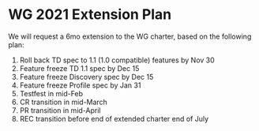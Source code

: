 # WG 2021 Extension Plan
We will request a 6mo extension to the WG charter, based on the following plan: 
1. Roll back TD spec to 1.1 (1.0 compatible) features by Nov 30
2. Feature freeze TD 1.1 spec by Dec 15 
3. Feature freeze Discovery spec by Dec 15 
4. Feature freeze Profile spec by Jan 31 
5. Testfest in mid-Feb 
6. CR transition in mid-March
7. PR transition in mid-April
8. REC transition before end of extended charter end of July
